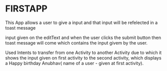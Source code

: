 # FIRSTAPP

This App allows a user to give a input and that input will be refelected in a toast message 

input given on the editText and when the user clicks the submit button  then toast message will come which contains the input givem by the user.

Used Intents to transfer from one Activity to another Activity due to which it shows the input given on first activity to the second activity,
which displays a Happy birthday Anubhav( name of a user - given at first activity).
